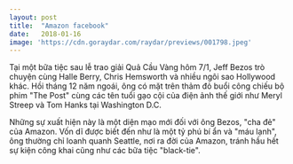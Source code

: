```yaml
---
layout: post
title:  "Amazon facebook"
date:   2018-01-16
image: 'https://cdn.goraydar.com/raydar/previews/001798.jpeg'
---
```


Tại một bữa tiệc sau lễ trao giải Quả Cầu Vàng hôm 7/1, Jeff Bezos trò chuyện cùng Halle Berry, Chris Hemsworth và nhiều ngôi sao Hollywood khác. Hồi tháng 12 năm ngoái, ông có mặt trên thảm đỏ buổi công chiếu bộ phim "The Post" cùng các tên tuổi gạo cội của điện ảnh thế giới như Meryl Streep và Tom Hanks tại Washington D.C.

Những sự xuất hiện này là một diện mạo mới đối với ông Bezos, "cha đẻ" của Amazon. Vốn dĩ được biết đến như là một tỷ phú bí ẩn và "máu lạnh", ông thường chỉ loanh quanh Seattle, nơi ra đời của Amazon, tránh hầu hết sự kiện công khai cũng như các bữa tiệc "black-tie".


